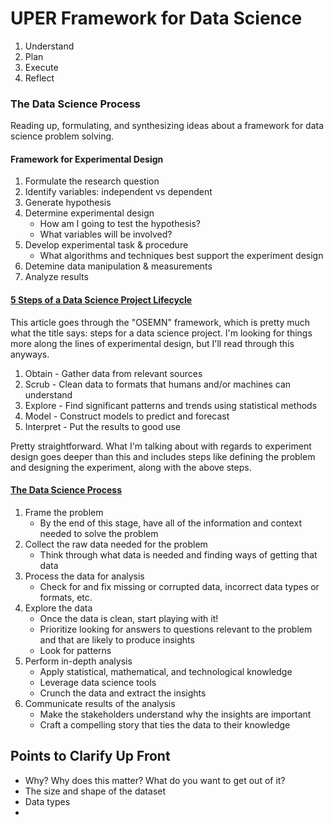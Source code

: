 # UPER Framework for Data Science

1. Understand
2. Plan
3. Execute
4. Reflect

### The Data Science Process

Reading up, formulating, and synthesizing ideas about a framework for data science problem solving.

#### Framework for Experimental Design

1. Formulate the research question
2. Identify variables: independent vs dependent
3. Generate hypothesis
4. Determine experimental design
    * How am I going to test the hypothesis?
    * What variables will be involved?
5. Develop experimental task & procedure
    * What algorithms and techniques best support the experiment design
6. Detemine data manipulation & measurements
7. Analyze results

#### [5 Steps of a Data Science Project Lifecycle](https://tinyurl.com/5-steps-ds-lifecycle)

This article goes through the "OSEMN" framework, which is pretty much what the title says: steps for a data science project. I'm looking for things more along the lines of experimental design, but I'll read through this anyways.

1. Obtain - Gather data from relevant sources
2. Scrub - Clean data to formats that humans and/or machines can understand
3. Explore - Find significant patterns and trends using statistical methods
4. Model - Construct models to predict and forecast
5. Interpret - Put the results to good use

Pretty straightforward. What I'm talking about with regards to experiment design goes deeper than this and includes steps like defining the problem and designing the experiment, along with the above steps.

#### [The Data Science Process](https://www.kdnuggets.com/2016/03/data-science-process.html)

1. Frame the problem
    * By the end of this stage, have all of the information and context needed to solve the problem
2. Collect the raw data needed for the problem
    * Think through what data is needed and finding ways of getting that data
3. Process the data for analysis
    * Check for and fix missing or corrupted data, incorrect data types or formats, etc.
4. Explore the data
    * Once the data is clean, start playing with it!
    * Prioritize looking for answers to questions relevant to the problem and that are likely to produce insights
    * Look for patterns
5. Perform in-depth analysis
    * Apply statistical, mathematical, and technological knowledge
    * Leverage data science tools
    * Crunch the data and extract the insights
6. Communicate results of the analysis
    * Make the stakeholders understand why the insights are important
    * Craft a compelling story that ties the data to their knowledge

## Points to Clarify Up Front

* Why? Why does this matter? What do you want to get out of it?
* The size and shape of the dataset
* Data types
* 
